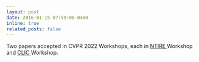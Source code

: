 ```yaml
---
layout: post
date: 2016-01-15 07:59:00-0400
inline: true
related_posts: false
---
```

Two papers accepted in CVPR 2022 Workshops, each in <a href="https://data.vision.ee.ethz.ch/cvl/ntire22/"> NTIRE </a> Workshop</li> and <a href="http://compression.cc/"> CLIC </a> Workshop.
